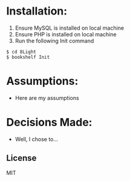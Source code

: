 # Installation: 

  1. Ensure MySQL is installed on local machine
  2. Ensure PHP is installed on local machine
  3. Run the following Init command
  
```
$ cd 8Light 
$ bookshelf Init

```






# Assumptions:

- Here are my assumptions


# Decisions Made:

- Well, I chose to...



License
----
MIT